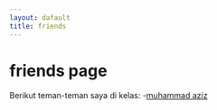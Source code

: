 ```yaml
---
layout: dafault
title: friends
---
```

# friends page

Berikut teman-teman saya di kelas:
-[muhammad aziz](https://mhmmd-aziz.github.io/)
